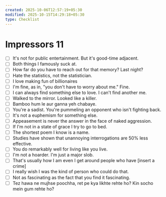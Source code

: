 ```yaml
---
created: 2025-10-06T12:57:19+05:30
modified: 2025-10-15T14:29:18+05:30
type: Checklist
---
```


# Impressors 11

- [ ] It's not for public entertainment. But it's good-time adjacent.
- [ ] Both things I famously suck at.
- [ ] How far do you have to reach out for that memory? Last night?
- [ ] Hate the statistics, not the statistician.
- [ ] I love making fun of billionaires
- [ ] I'm fine, as in, "you don't have to worry about me." Fine.
- [ ] I can always find something else to love. I can't find another me.
- [ ] Walked to the mirror. Looked like a killer.
- [ ] Bamboo hum le aur ganna yeh chabaye.
- [ ] You're a sadist. You're pummeling an opponent who isn't fighting back.
- [ ] It's not a euphemism for something else.
- [ ] Appeasement is never the answer in the face of naked aggression.
- [ ] If I'm not in a state of grace I try to go to bed.
- [ ] The shortest poem I know is a name.
- [ ] Studies have shown that unannoying interrogations are 50% less effective.
- [ ] You do remarkably well for living like you live.
- [ ] I'm not a hoarder. I'm just a major slob.
- [ ] That's usually how I am even I get around people who have [insert a crime]
- [ ] I really wish I was the kind of person who could do that.
- [ ] Not as fascinating as the fact that you find it fascinating.
- [ ] Tez hawa ne mujhse poochha, ret pe kya likhte rehte ho? Kin socho mein gum rehte ho?
